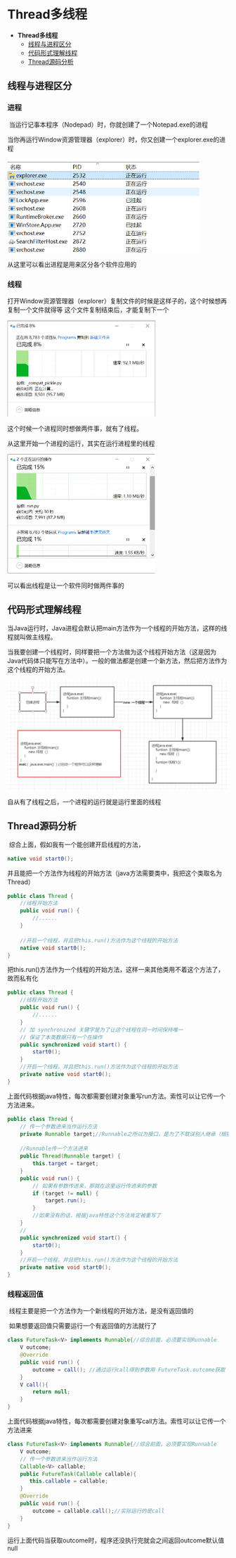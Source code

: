 # Thread多线程

- **Thread多线程**
  - [线程与进程区分](#线程与进程区分)
  - [代码形式理解线程](#代码形式理解线程)
  - [Thread源码分析](#Thread源码分析)





















## <a id="线程与进程区分">线程与进程区分</a>

### 进程

​	当运行记事本程序（Nodepad）时，你就创建了一个Notepad.exe的进程

当你再运行Window资源管理器（explorer）时，你又创建一个explorer.exe的进程

<img src="..\images\thread_1.png" alt="thread_1" style="zoom: 67%;" />

从这里可以看出进程是用来区分各个软件应用的

### 线程

​	 打开Window资源管理器（explorer）复制文件的时候是这样子的，这个时候想再复制一个文件就得等 这个文件复制结束后，才能复制下一个

<img src="..\images\thread_2.png" alt="thread_2" style="zoom:50%;" />

这个时候一个进程同时想做两件事，就有了线程。

从这里开始一个进程的运行，其实在运行进程里的线程

<img src="..\images\thread_3.png" alt="thread_3" style="zoom:50%;" />

可以看出线程是让一个软件同时做两件事的





## <a id='代码形式理解线程'>代码形式理解线程</a>

​	当Java运行时，Java进程会默认把main方法作为一个线程的开始方法，这样的线程就叫做主线程。

​	当我要创建一个线程时，同样要把一个方法做为这个线程开始方法（这是因为Java代码体只能写在方法中）。一般的做法都是创建一个新方法，然后把方法作为这个线程的开始方法。

![thread_4](..\images\thread_4.png)

自从有了线程之后，一个进程的运行就是运行里面的线程



## <a id='Thread源码分析'>Thread源码分析</a>

​	综合上面，假如我有一个能创建开启线程的方法，

```java
native void start0();
```

​	并且能把一个方法作为线程的开始方法（java方法需要类中，我把这个类取名为Thread）

```java
public class Thread {
	//线程开始方法
    public void run() {
        //......
    }
    
    //开启一个线程，并且把this.run()方法作为这个线程的开始方法
    native void start0();
}
```

​	把this.run()方法作为一个线程的开始方法，这样一来其他类用不着这个方法了，故而私有化

```java
public class Thread {
	//线程开始方法
    public void run() {
        //......
    }
    // 加 synchronized 关键字是为了让这个线程在同一时间保持唯一
    // 保证了本类数据只有一个在操作
    public synchronized void start() {
        start0();
    }
    //开启一个线程，并且把this.run()方法作为这个线程的开始方法
    private native void start0();
}
```

​	上面代码根据java特性，每次都需要创建对象重写run方法。索性可以让它传一个方法进来。

```java
public class Thread {
    // 传一个参数进来当作运行方法
    private Runnable target;//Runnable之所以为接口，是为了不耽误别人继承（根据java特性一个类只能继承一个类）

    //Runnable传一个方法进来
    public Thread(Runnable target) {
        this.target = target;
    }
    public void run() {
        // 如果有参数传进来，那就在这里运行传进来的参数
        if (target != null) {
            target.run();
        }
        //如果没有的话，根据java特性这个方法肯定被重写了
    }
    //
    public synchronized void start() {
        start0();
    }
    //开启一个线程，并且把this.run()方法作为这个线程的开始方法
    private native void start0();
}
```



### 线程返回值

​	线程主要是把一个方法作为一个新线程的开始方法，是没有返回值的

​	如果想要返回值只需要运行一个有返回值的方法就行了

```java
class FutureTask<V> implements Runnable{//综合前面，必须要实现Runnable
    V outcome;
    @Override
    public void run() {
        outcome = call(); //通过运行call得到参数用 FutureTask.outcome获取
    }
    V call(){
        return null;
    }
}
```

上面代码根据java特性，每次都需要创建对象重写call方法。索性可以让它传一个方法进来

```java
class FutureTask<V> implements Runnable{//综合前面，必须要实现Runnable
    V outcome;
    // 传一个参数进来当作运行方法
    Callable<V> callable;
    public FutureTask(Callable callable){
       this.callable = callable;
    }
    @Override
    public void run() {
        outcome = callable.call();//实际运行的是call
    }
}
```

运行上面代码当获取outcome时，程序还没执行完就会之间返回outcome默认值null

